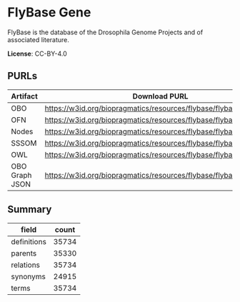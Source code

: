 # FlyBase Gene

FlyBase is the database of the Drosophila Genome Projects and of associated literature.

**License**: CC-BY-4.0

## PURLs

| Artifact       | Download PURL                                                      | Latest Versioned Download PURL                                             |
|----------------|--------------------------------------------------------------------|----------------------------------------------------------------------------|
| OBO            | https://w3id.org/biopragmatics/resources/flybase/flybase.obo       | https://w3id.org/biopragmatics/resources/flybase/2024_06/flybase.obo       |
| OFN            | https://w3id.org/biopragmatics/resources/flybase/flybase.ofn       | https://w3id.org/biopragmatics/resources/flybase/2024_06/flybase.ofn       |
| Nodes          | https://w3id.org/biopragmatics/resources/flybase/flybase.tsv       | https://w3id.org/biopragmatics/resources/flybase/2024_06/flybase.tsv       |
| SSSOM          | https://w3id.org/biopragmatics/resources/flybase/flybase.sssom.tsv | https://w3id.org/biopragmatics/resources/flybase/2024_06/flybase.sssom.tsv |
| OWL            | https://w3id.org/biopragmatics/resources/flybase/flybase.owl       | https://w3id.org/biopragmatics/resources/flybase/2024_06/flybase.owl       |
| OBO Graph JSON | https://w3id.org/biopragmatics/resources/flybase/flybase.json      | https://w3id.org/biopragmatics/resources/flybase/2024_06/flybase.json      |

## Summary

| field       |   count |
|-------------|---------|
| definitions |   35734 |
| parents     |   35330 |
| relations   |   35734 |
| synonyms    |   24915 |
| terms       |   35734 |
